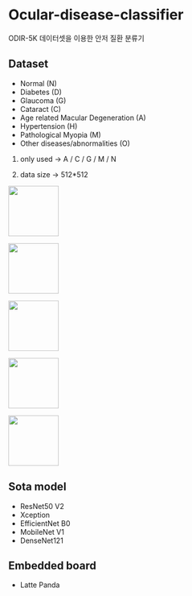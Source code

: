 # Ocular-disease-classifier
ODIR-5K 데이터셋을 이용한 안저 질환 분류기

## Dataset
- Normal (N)
- Diabetes (D)
- Glaucoma (G)
- Cataract (C)
- Age related Macular Degeneration (A)
- Hypertension (H)
- Pathological Myopia (M)
- Other diseases/abnormalities (O)

1. only used -> A / C / G / M / N

2. data size -> 512*512

<img src="https://user-images.githubusercontent.com/59918820/126447386-db94c753-1394-4809-be45-53bd22066cc9.jpg" width="100" height="100"> <A>

<img src="https://user-images.githubusercontent.com/59918820/126447443-806ea753-b8d5-4f89-9240-6c197252a639.jpg" width="100" height="100"> <C>

<img src="https://user-images.githubusercontent.com/59918820/126447474-dadfe4f6-c3b8-4a0c-bbb4-d28f27db226c.jpg" width="100" height="100"> <G>

<img src="https://user-images.githubusercontent.com/59918820/126447508-7752e01e-88a2-4447-b1e6-6e533ba1d33d.jpg" width="100" height="100"> <M>

<img src="https://user-images.githubusercontent.com/59918820/126447539-c52bbe5e-1b72-448e-bb24-8116029d6edc.jpg" width="100" height="100"> <N>

## Sota model
- ResNet50 V2
- Xception
- EfficientNet B0
- MobileNet V1
- DenseNet121

## Embedded board
- Latte Panda
